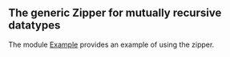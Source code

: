 ## The generic Zipper for mutually recursive datatypes

The module [Example](../blob/master/Example.hs) provides an example of using the zipper.
